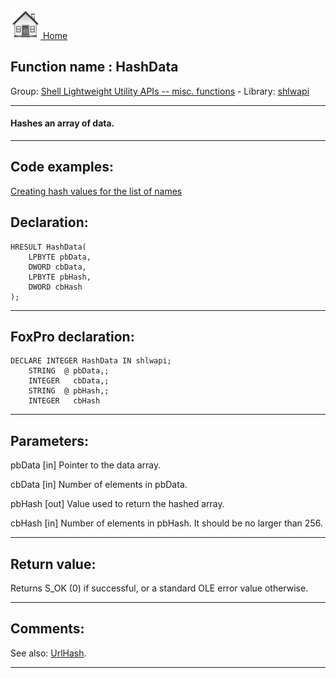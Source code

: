 [<img src="../../images/home.png"> Home ](https://github.com/VFPX/Win32API)  

## Function name : HashData
Group: [Shell Lightweight Utility APIs -- misc. functions](../../functions_group.md#Shell_Lightweight_Utility_APIs_--_misc._functions)  -  Library: [shlwapi](../../Libraries.md#shlwapi)  
***  


#### Hashes an array of data.
***  


## Code examples:
[Creating hash values for the list of names](../../samples/sample_179.md)  

## Declaration:
```foxpro  
HRESULT HashData(
	LPBYTE pbData,
	DWORD cbData,
	LPBYTE pbHash,
	DWORD cbHash
);  
```  
***  


## FoxPro declaration:
```foxpro  
DECLARE INTEGER HashData IN shlwapi;
	STRING  @ pbData,;
	INTEGER   cbData,;
	STRING  @ pbHash,;
	INTEGER   cbHash  
```  
***  


## Parameters:
pbData 
[in] Pointer to the data array. 

cbData 
[in] Number of elements in pbData. 

pbHash 
[out] Value used to return the hashed array. 

cbHash 
[in] Number of elements in pbHash. It should be no larger than 256.  
***  


## Return value:
Returns S_OK (0) if successful, or a standard OLE error value otherwise.  
***  


## Comments:
See also: [UrlHash](UrlHash.md ).  

***  

